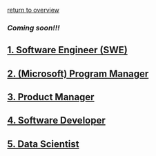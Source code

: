 ---
---
[return to overview](overview)

### *Coming soon!!!*


## [1. Software Engineer (SWE)](swe)

## [2. (Microsoft) Program Manager](micro-pm)

## [3. Product Manager](product-manager)

## [4. Software Developer](soft-dev)

## [5. Data Scientist](data-scientist)
